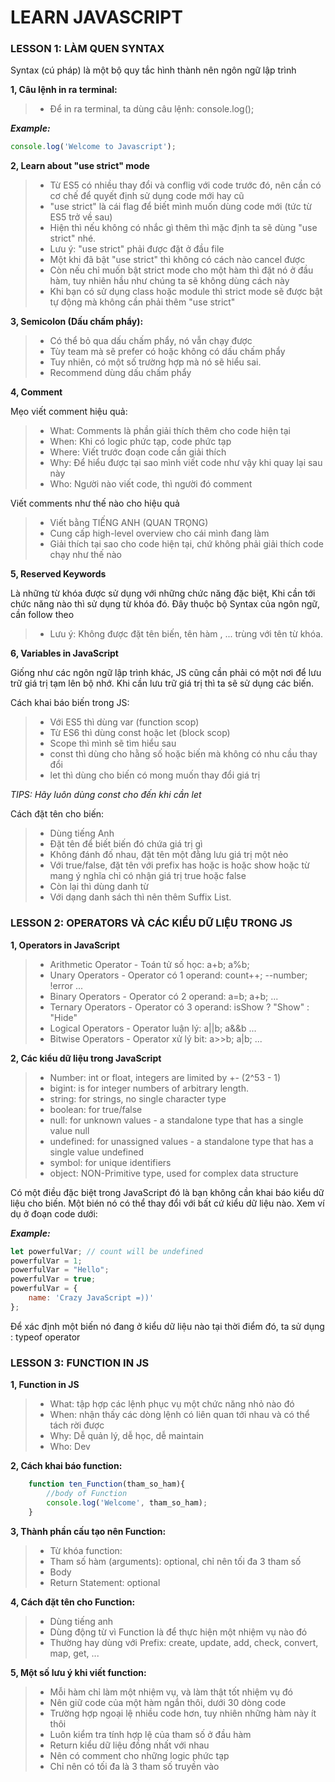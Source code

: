 # LEARN JAVASCRIPT

### LESSON 1: LÀM QUEN SYNTAX

Syntax (cú pháp) là một bộ quy tắc hình thành nên ngôn ngữ lập trình

**1, Câu lệnh in ra terminal:**

> - Để in ra terminal, ta dùng câu lệnh: console.log();

**_Example:_**

```JavaScript
console.log('Welcome to Javascript');
```

**2, Learn about "use strict" mode**

> - Từ ES5 có nhiều thay đổi và conflig với code trước đó, nên cần có cơ chế để quyết định sử dụng code mới hay cũ
> - "use strict" là cái flag để biết mình muốn dùng code mới (tức từ ES5 trở về sau)
> - Hiện thì nếu không có nhắc gì thêm thì mặc định ta sẽ dùng "use strict" nhé.
> - Lưu ý: "use strict" phải được đặt ở đầu file
> - Một khi đã bật "use strict" thì không có cách nào cancel được
> - Còn nếu chỉ muốn bật strict mode cho một hàm thì đặt nó ở đầu hàm, tuy nhiên hầu như chúng ta sẽ không dùng cách này
> - Khi bạn có sử dụng class hoặc module thì strict mode sẽ được bật tự động mà không cần phải thêm "use strict"

**3, Semicolon (Dấu chấm phẩy):**

> - Có thể bỏ qua dấu chấm phẩy, nó vẫn chạy được
> - Tùy team mà sẽ prefer có hoặc không có dấu chấm phẩy
> - Tuy nhiên, có một số trường hợp mà nó sẽ hiểu sai.
> - Recommend dùng dấu chấm phẩy

**4, Comment**

Mẹo viết comment hiệu quả:

> - What: Comments là phần giải thích thêm cho code hiện tại
> - When: Khi có logic phức tạp, code phức tạp
> - Where: Viết trước đoạn code cần giải thích
> - Why: Để hiểu được tại sao mình viết code như vậy khi quay lại sau này
> - Who: Người nào viết code, thì người đó comment

Viết comments như thế nào cho hiệu quả

> - Viết bằng TIẾNG ANH (QUAN TRỌNG)
> - Cung cấp high-level overview cho cái mình đang làm
> - Giải thích tại sao cho code hiện tại, chứ không phải giải thích code chạy như thế nào

**5, Reserved Keywords**

Là những từ khóa được sử dụng với những chức năng đặc biệt, Khi cần tới chức năng nào thì sử dụng từ khóa đó. Đây thuộc bộ Syntax của ngôn ngữ, cần follow theo

> - Lưu ý: Không được đặt tên biến, tên hàm , ... trùng với tên từ khóa.

**6, Variables in JavaScript**

Giống như các ngôn ngữ lập trình khác, JS cũng cần phải có một nơi để lưu trữ giá trị tạm lên bộ nhớ. Khi cần lưu trữ giá trị thì ta sẽ sử dụng các biến.

Cách khai báo biến trong JS:

> - Với ES5 thì dùng var (function scop)
> - Từ ES6 thì dùng const hoặc let (block scop)
> - Scope thì mình sẽ tìm hiểu sau
> - const thì dùng cho hằng số hoặc biến mà không có nhu cầu thay đổi
> - let thì dùng cho biến có mong muốn thay đổi giá trị

_TIPS: Hãy luôn dùng const cho đến khi cần let_

Cách đặt tên cho biến:

> - Dùng tiếng Anh
> - Đặt tên để biết biến đó chứa giá trị gì
> - Không đánh đố nhau, đặt tên một đằng lưu giá trị một nẻo
> - Với true/false, đặt tên với prefix has hoặc is hoặc show hoặc từ mang ý nghĩa chỉ có nhận giá trị true hoặc false
> - Còn lại thì dùng danh từ
> - Với dạng danh sách thì nên thêm Suffix List.

### LESSON 2: OPERATORS VÀ CÁC KIỂU DỮ LIỆU TRONG JS

**1, Operators in JavaScript**

> - Arithmetic Operator - Toán tử số học: a+b; a%b;
> - Unary Operators - Operator có 1 operand: count++; --number; !error ...
> - Binary Operators - Operator có 2 operand: a=b; a+b; ...
> - Ternary Operators - Operator có 3 operand: isShow ? "Show" : "Hide"
> - Logical Operators - Operator luận lý: a||b; a&&b ...
> - Bitwise Operators - Operator xử lý bit: a>>b; a|b; ...

**2, Các kiểu dữ liệu trong JavaScript**

> - Number: int or float, integers are limited by +- (2^53 - 1)
> - bigint: is for integer numbers of arbitrary length.
> - string: for strings, no single character type
> - boolean: for true/false
> - null: for unknown values - a standalone type that has a single value null
> - undefined: for unassigned values - a standalone type that has a single value undefined
> - symbol: for unique identifiers
> - object: NON-Primitive type, used for complex data structure

Có một điều đặc biệt trong JavaScript đó là bạn không cần khai báo kiểu dữ liệu cho biến. Một bién nó có thể thay đổi với bất cứ kiểu dữ liệu nào. Xem ví dụ ở đoạn code dưới:

**_Example:_**

```JavaScript
let powerfulVar; // count will be undefined
powerfulVar = 1;
powerfulVar = "Hello";
powerfulVar = true;
powerfulVar = {
    name: 'Crazy JavaScript =))'
};
```

Để xác định một biến nó đang ở kiểu dữ liệu nào tại thời điểm đó, ta sử dụng : typeof operator

### LESSON 3: FUNCTION IN JS

**1, Function in JS**

> - What: tập hợp các lệnh phục vụ một chức năng nhỏ nào đó
> - When: nhận thấy các dòng lệnh có liên quan tới nhau và có thể tách rời được
> - Why: Dễ quản lý, dễ học, dễ maintain
> - Who: Dev

**2, Cách khai báo function:**

```JavaScript
    function ten_Function(tham_so_ham){
        //body of Function
        console.log('Welcome', tham_so_ham);
    }
```

**3, Thành phần cấu tạo nên Function:**

> - Từ khóa function:
> - Tham số hàm (arguments): optional, chỉ nên tối đa 3 tham số
> - Body
> - Return Statement: optional

**4, Cách đặt tên cho Function:**

> - Dùng tiếng anh
> - Dùng động từ vì Function là để thực hiện một nhiệm vụ nào đó
> - Thường hay dùng với Prefix: create, update, add, check, convert, map, get, ...

**5, Một số lưu ý khi viết function:**

> - Mỗi hàm chỉ làm một nhiệm vụ, và làm thật tốt nhiệm vụ đó
> - Nên giữ code của một hàm ngắn thôi, dưới 30 dòng code
> - Trường hợp ngoại lệ nhiều code hơn, tuy nhiên những hàm này ít thôi
> - Luôn kiểm tra tính hợp lệ của tham số ở đầu hàm
> - Return kiểu dữ liệu đồng nhất với nhau
> - Nên có comment cho những logic phức tạp
> - Chỉ nên có tối đa là 3 tham số truyền vào
